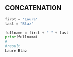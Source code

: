 ## CONCATENATION

```python
first = 'Laure'
last = "Blaz"

fullname = first + " " + last
print(fullname)
#
#result
Laure Blaz
```
